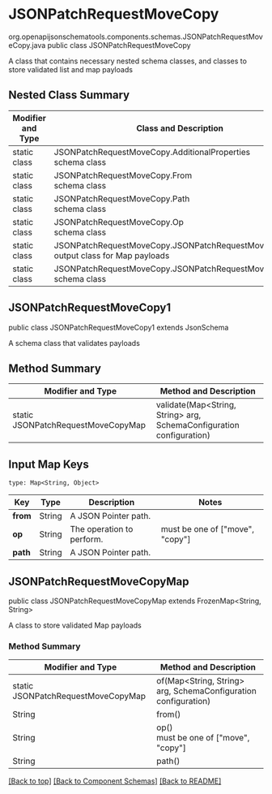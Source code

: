 # JSONPatchRequestMoveCopy
org.openapijsonschematools.components.schemas.JSONPatchRequestMoveCopy.java
public class JSONPatchRequestMoveCopy

A class that contains necessary nested schema classes, and classes to store validated list and map payloads

## Nested Class Summary
| Modifier and Type | Class and Description |
| ----------------- | ---------------------- |
| static class | JSONPatchRequestMoveCopy.AdditionalProperties<br> schema class |
| static class | JSONPatchRequestMoveCopy.From<br> schema class |
| static class | JSONPatchRequestMoveCopy.Path<br> schema class |
| static class | JSONPatchRequestMoveCopy.Op<br> schema class |
| static class | JSONPatchRequestMoveCopy.JSONPatchRequestMoveCopyMap<br> output class for Map payloads |
| static class | JSONPatchRequestMoveCopy.JSONPatchRequestMoveCopy1<br> schema class |

## JSONPatchRequestMoveCopy1
public class JSONPatchRequestMoveCopy1
extends JsonSchema

A schema class that validates payloads


## Method Summary
| Modifier and Type | Method and Description |
| ----------------- | ---------------------- |
| static JSONPatchRequestMoveCopyMap | validate(Map<String, String> arg, SchemaConfiguration configuration) |

## Input Map Keys
```
type: Map<String, Object>
```
Key | Type |  Description | Notes
------------ | ------------- | ------------- | -------------
**from** | String | A JSON Pointer path. |
**op** | String | The operation to perform. | must be one of ["move", "copy"]
**path** | String | A JSON Pointer path. |

## JSONPatchRequestMoveCopyMap
public class JSONPatchRequestMoveCopyMap
extends FrozenMap<String, String>

A class to store validated Map payloads

### Method Summary
| Modifier and Type | Method and Description |
| ----------------- | ---------------------- |
| static JSONPatchRequestMoveCopyMap | of(Map<String, String> arg, SchemaConfiguration configuration) |
| String | from()<br> |
| String | op()<br> must be one of ["move", "copy"] |
| String | path()<br> |

[[Back to top]](#top) [[Back to Component Schemas]](../../../README.md#Component-Schemas) [[Back to README]](../../../README.md)
